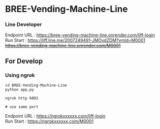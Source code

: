 # BREE-Vending-Machine-Line
### Line Developer
Endpoint URL : https://bree-vending-machine-line.onrender.com/liff-login  
Run Start : https://liff.line.me/2007249491-JMOvdZDM?vmId=M0001  
~~https://bree-vending-machine-line.onrender.com/M0001~~


## For Develop
### Using ngrok 
```
cd BREE-Vending-Machine-Line
python app.py    

ngrok http 6002

# use same port
```
Endpoint URL : https://ngrokxxxxxx.com/liff-login  
Run Start : https://ngrokxxxxxx.com/M0001
